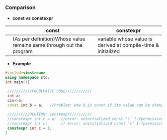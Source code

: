 ### Comparison

- **const vs constexpr**

||const|constexpr|
|---|---|---|
||(As per definition)Whose value remains same through out the program|variable whose value is derived at compile-time & initialized|

- **Example**
```c++
#include<iostream>
using namespace std;
int main(){

 ///////////PROBLMATIC CODE////////////
 int a;
 cin>>a;
 const int b = a;   //Problem: How b is const if its value can be changed at runtime?
 
 /////////SOLUTION: constexpr//////////
 //constexpr int c = a;  //error: uninitialized const ‘c’ [-fpermissive
 //constexpr int c;      // error: uninitialized const ‘c’ [-fpermissive]
 constexpr int c = 1;
}
```
